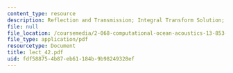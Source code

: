 ```yaml
---
content_type: resource
description: Reflection and Transmission; Integral Transform Solution; Source in Half-spaces
file: null
file_location: /coursemedia/2-068-computational-ocean-acoustics-13-853-spring-2003/fdf588754b87eb61184b9b98249328ef_lect_42.pdf
file_type: application/pdf
resourcetype: Document
title: lect_42.pdf
uid: fdf58875-4b87-eb61-184b-9b98249328ef
---
```

